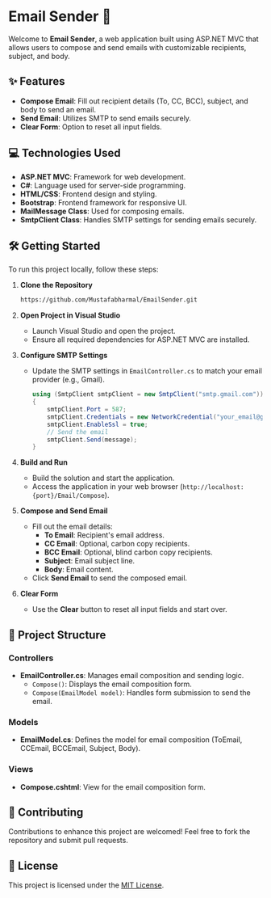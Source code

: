 # Email Sender 📧

Welcome to **Email Sender**, a web application built using ASP.NET MVC that allows users to compose and send emails with customizable recipients, subject, and body.

## ✨ Features

- **Compose Email**: Fill out recipient details (To, CC, BCC), subject, and body to send an email.
- **Send Email**: Utilizes SMTP to send emails securely.
- **Clear Form**: Option to reset all input fields.

## 💻 Technologies Used

- **ASP.NET MVC**: Framework for web development.
- **C#**: Language used for server-side programming.
- **HTML/CSS**: Frontend design and styling.
- **Bootstrap**: Frontend framework for responsive UI.
- **MailMessage Class**: Used for composing emails.
- **SmtpClient Class**: Handles SMTP settings for sending emails securely.

## 🛠️ Getting Started

To run this project locally, follow these steps:

1. **Clone the Repository**

   ```bash
   https://github.com/Mustafabharmal/EmailSender.git
   ```

2. **Open Project in Visual Studio**

   - Launch Visual Studio and open the project.
   - Ensure all required dependencies for ASP.NET MVC are installed.

3. **Configure SMTP Settings**

   - Update the SMTP settings in `EmailController.cs` to match your email provider (e.g., Gmail).

     ```csharp
     using (SmtpClient smtpClient = new SmtpClient("smtp.gmail.com"))
     {
         smtpClient.Port = 587;
         smtpClient.Credentials = new NetworkCredential("your_email@gmail.com", "your_password");
         smtpClient.EnableSsl = true;
         // Send the email
         smtpClient.Send(message);
     }
     ```

4. **Build and Run**

   - Build the solution and start the application.
   - Access the application in your web browser (`http://localhost:{port}/Email/Compose`).

5. **Compose and Send Email**

   - Fill out the email details:
     - **To Email**: Recipient's email address.
     - **CC Email**: Optional, carbon copy recipients.
     - **BCC Email**: Optional, blind carbon copy recipients.
     - **Subject**: Email subject line.
     - **Body**: Email content.
   - Click **Send Email** to send the composed email.

6. **Clear Form**

   - Use the **Clear** button to reset all input fields and start over.

## 📂 Project Structure

### Controllers

- **EmailController.cs**: Manages email composition and sending logic.
  - `Compose()`: Displays the email composition form.
  - `Compose(EmailModel model)`: Handles form submission to send the email.

### Models

- **EmailModel.cs**: Defines the model for email composition (ToEmail, CCEmail, BCCEmail, Subject, Body).

### Views

- **Compose.cshtml**: View for the email composition form.

## 🤝 Contributing

Contributions to enhance this project are welcomed! Feel free to fork the repository and submit pull requests.

## 📝 License

This project is licensed under the [MIT License](LICENSE).
